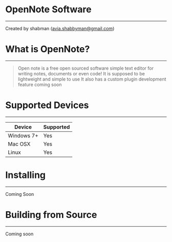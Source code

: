 # OpenNote Software
---
Created by shabman (avia.shabbyman@gmail.com)

# What is OpenNote?
---
> Open note is a free open sourced software simple text editor
> for writing notes, documents or even code!
> It is supposed to be lightweight and simple to use
> It also has a custom plugin development feature coming soon

# Supported Devices
---

| Device  | Supported   |   
|---|---|
| Windows 7+  | Yes  |  
| Mac OSX  |  Yes |
| Linux  | Yes  |

# Installing
---

Coming Soon

# Building from Source
---

Coming soon